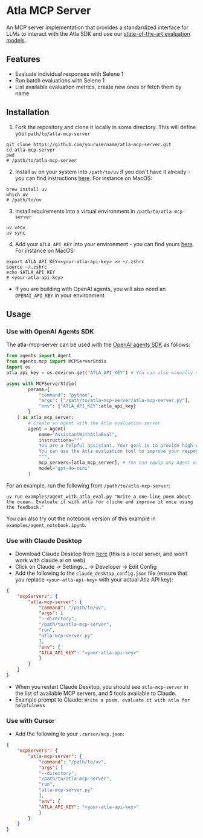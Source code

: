 # Atla MCP Server
An MCP server implementation that provides a standardized interface for LLMs to interact with the Atla SDK and use our [state-of-the-art evaluation models](https://www.atla-ai.com/post/selene-1).

## Features
- Evaluate individual responses with Selene 1
- Run batch evaluations with Selene 1
- List available evaluation metrics, create new ones or fetch them by name
  
## Installation
1. Fork the repository and clone it locally in some directory. This will define your `path/to/atla-mcp-server`
```shell
git clone https://github.com/yourusername/atla-mcp-server.git
cd atla-mcp-server
pwd
# /path/to/atla-mcp-server
```

2. Install `uv` on your system into `/path/to/uv` if you don't have it already - you can find instructions [here](https://docs.astral.sh/uv/getting-started/installation/). For instance on MacOS:
```shell
brew install uv
which uv
# /path/to/uv
```

3. Install requirements into a virtual environment in `/path/to/atla-mcp-server`
```shell
uv venv
uv sync
```

4. Add your `ATLA_API_KEY` into your environment - you can find yours [here](https://www.atla-ai.com/sign-in). For instance on MacOS:
```shell
export ATLA_API_KEY=<your-atla-api-key> >> ~/.zshrc
source ~/.zshrc
echo $ATLA_API_KEY
# <your-atla-api-key>
```
- If you are building with OpenAI agents, you will also need an `OPENAI_API_KEY` in your environment



## Usage
### Use with OpenAI Agents SDK
The atla-mcp-server can be used with the [OpenAI agents SDK](https://openai.github.io/openai-agents-python/) as follows:
```python
from agents import Agent
from agents.mcp import MCPServerStdio
import os
atla_api_key = os.environ.get("ATLA_API_KEY") # You can also manually set your ATLA_API_KEY here

async with MCPServerStdio(
        params={
            "command": "python",
            "args": ["/path/to/atla-mcp-server/atla-mcp-server.py"],
            "env": {"ATLA_API_KEY":atla_api_key}
        }
    ) as atla_mcp_server:
        # Create an agent with the Atla evaluation server
        agent = Agent(
            name="AssistantWithAtlaEval",
            instructions="""
            You are a helpful assistant. Your goal is to provide high-quality responses to user requests.
            You can use the Atla evaluation tool to improve your responses.
            """,
            mcp_servers=[atla_mcp_server], # You can equip any Agent with Atla's MCP server like this
            model="gpt-4o-mini"
        )
```

For an example, run the following from `/path/to/atla-mcp-server`:
```shell
uv run examples/agent_with_atla_eval.py "Write a one-line poem about the ocean. Evaluate it with atla for cliche and improve it once using the feedback."
```
You can also try out the notebook version of this example in `examples/agent_notebook.ipynb`.

### Use with Claude Desktop
- Download Claude Desktop from [here](https://claude.ai/download) (this is a local server, and won’t work with claude.ai on web) 
- Click on Claude → Settings… → Developer → Edit Config
- Add the following to the `claude_desktop_config.json` file (ensure that you replace `<your-atla-api-key>` with your actual Atla API key):
```json
{
	"mcpServers": {
		"atla-mcp-server": {
			"command": "/path/to/uv",
			"args": [
			"--directory",
			"/path/to/atla-mcp-server",
			"run",
			"atla-mcp-server.py"
			],
			"env": {
			"ATLA_API_KEY": "<your-atla-api-key>"
			}
		}
	}
}
```
- When you restart Claude Desktop, you should see `atla-mcp-server` in the list of available MCP servers, and 5 tools available to Claude.
- Example prompt to Claude: `Write a poem, evaluate it with atla for helpfulness`


### Use with Cursor
- Add the following to your `.cursor/mcp.json`:
```json
{
	"mcpServers": {
		"atla-mcp-server": {
			"command": "/path/to/uv",
			"args": [
			"--directory",
			"/path/to/atla-mcp-server",
			"run",
			"atla-mcp-server.py"
			],
			"env": {
			"ATLA_API_KEY": "<your-atla-api-key>"
			}
		}
	}
}
```
